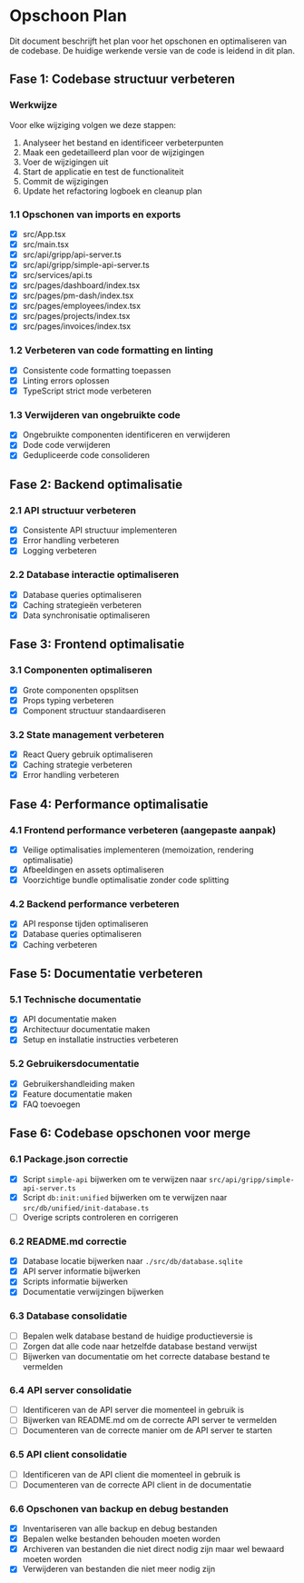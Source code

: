# Opschoon Plan

Dit document beschrijft het plan voor het opschonen en optimaliseren van de codebase. De huidige werkende versie van de code is leidend in dit plan.

## Fase 1: Codebase structuur verbeteren

### Werkwijze
Voor elke wijziging volgen we deze stappen:
1. Analyseer het bestand en identificeer verbeterpunten
2. Maak een gedetailleerd plan voor de wijzigingen
3. Voer de wijzigingen uit
4. Start de applicatie en test de functionaliteit
5. Commit de wijzigingen
6. Update het refactoring logboek en cleanup plan

### 1.1 Opschonen van imports en exports
- [x] src/App.tsx
- [x] src/main.tsx
- [x] src/api/gripp/api-server.ts
- [x] src/api/gripp/simple-api-server.ts
- [x] src/services/api.ts
- [x] src/pages/dashboard/index.tsx
- [x] src/pages/pm-dash/index.tsx
- [x] src/pages/employees/index.tsx
- [x] src/pages/projects/index.tsx
- [x] src/pages/invoices/index.tsx

### 1.2 Verbeteren van code formatting en linting
- [x] Consistente code formatting toepassen
- [x] Linting errors oplossen
- [x] TypeScript strict mode verbeteren

### 1.3 Verwijderen van ongebruikte code
- [x] Ongebruikte componenten identificeren en verwijderen
- [x] Dode code verwijderen
- [x] Gedupliceerde code consolideren

## Fase 2: Backend optimalisatie

### 2.1 API structuur verbeteren
- [x] Consistente API structuur implementeren
- [x] Error handling verbeteren
- [x] Logging verbeteren

### 2.2 Database interactie optimaliseren
- [x] Database queries optimaliseren
- [x] Caching strategieën verbeteren
- [x] Data synchronisatie optimaliseren

## Fase 3: Frontend optimalisatie

### 3.1 Componenten optimaliseren
- [x] Grote componenten opsplitsen
- [x] Props typing verbeteren
- [x] Component structuur standaardiseren

### 3.2 State management verbeteren
- [x] React Query gebruik optimaliseren
- [x] Caching strategie verbeteren
- [x] Error handling verbeteren

## Fase 4: Performance optimalisatie

### 4.1 Frontend performance verbeteren (aangepaste aanpak)
- [x] Veilige optimalisaties implementeren (memoization, rendering optimalisatie)
- [x] Afbeeldingen en assets optimaliseren
- [x] Voorzichtige bundle optimalisatie zonder code splitting

### 4.2 Backend performance verbeteren
- [x] API response tijden optimaliseren
- [x] Database queries optimaliseren
- [x] Caching verbeteren

## Fase 5: Documentatie verbeteren

### 5.1 Technische documentatie
- [x] API documentatie maken
- [x] Architectuur documentatie maken
- [x] Setup en installatie instructies verbeteren

### 5.2 Gebruikersdocumentatie
- [x] Gebruikershandleiding maken
- [x] Feature documentatie maken
- [x] FAQ toevoegen

## Fase 6: Codebase opschonen voor merge

### 6.1 Package.json correctie
- [x] Script `simple-api` bijwerken om te verwijzen naar `src/api/gripp/simple-api-server.ts`
- [x] Script `db:init:unified` bijwerken om te verwijzen naar `src/db/unified/init-database.ts`
- [ ] Overige scripts controleren en corrigeren

### 6.2 README.md correctie
- [x] Database locatie bijwerken naar `./src/db/database.sqlite`
- [x] API server informatie bijwerken
- [x] Scripts informatie bijwerken
- [x] Documentatie verwijzingen bijwerken

### 6.3 Database consolidatie
- [ ] Bepalen welk database bestand de huidige productieversie is
- [ ] Zorgen dat alle code naar hetzelfde database bestand verwijst
- [ ] Bijwerken van documentatie om het correcte database bestand te vermelden

### 6.4 API server consolidatie
- [ ] Identificeren van de API server die momenteel in gebruik is
- [ ] Bijwerken van README.md om de correcte API server te vermelden
- [ ] Documenteren van de correcte manier om de API server te starten

### 6.5 API client consolidatie
- [ ] Identificeren van de API client die momenteel in gebruik is
- [ ] Documenteren van de correcte API client in de documentatie

### 6.6 Opschonen van backup en debug bestanden
- [x] Inventariseren van alle backup en debug bestanden
- [x] Bepalen welke bestanden behouden moeten worden
- [x] Archiveren van bestanden die niet direct nodig zijn maar wel bewaard moeten worden
- [x] Verwijderen van bestanden die niet meer nodig zijn
